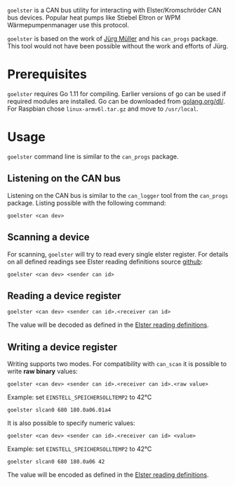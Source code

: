 `goelster` is a CAN bus utility for interacting with Elster/Kromschröder CAN bus devices. Popular heat pumps like Stiebel Eltron or WPM Wärmepumpenmanager use this protocol.

`goelster` is based on the work of [Jürg Müller](http://juerg5524.ch/list_data.php) and his `can_progs` package. This tool would not have been possible without the work and efforts of Jürg.


# Prerequisites

`goelster` requires Go 1.11 for compiling. Earlier versions of go can be used if required modules are installed. 
Go can be downloaded from [golang.org/dl/](https://golang.org/dl/). For Raspbian chose `linux-armv6l.tar.gz` and move to `/usr/local`.

# Usage

`goelster` command line is similar to the `can_progs` package.

## Listening on the CAN bus

Listening on the CAN bus is similar to the `can_logger` tool from the `can_progs` package. Listing possible with the following command:

    goelster <can dev>

## Scanning a device

For scanning, `goelster` will try to read every single elster register. For details on all defined readings see Elster reading definitions source [github](https://github.com/andig/goelster/blob/master/readings.go):

    goelster <can dev> <sender can id>

## Reading a device register

    goelster <can dev> <sender can id>.<receiver can id>

The value will be decoded as defined in the [Elster reading definitions](https://github.com/andig/goelster/blob/master/readings.go).

## Writing a device register

Writing supports two modes. For compatibility with `can_scan` it is possible to write **raw binary** values:

    goelster <can dev> <sender can id>.<receiver can id>.<raw value>

Example: set `EINSTELL_SPEICHERSOLLTEMP2` to 42°C

    goelster slcan0 680 180.0a06.01a4

It is also possible to specify numeric values:

    goelster <can dev> <sender can id>.<receiver can id> <value>

Example: set `EINSTELL_SPEICHERSOLLTEMP2` to 42°C

    goelster slcan0 680 180.0a06 42

The value will be encoded as defined in the [Elster reading definitions](https://github.com/andig/goelster/blob/master/readings.go).

